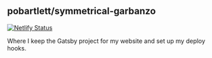 ## pobartlett/symmetrical-garbanzo
[![Netlify Status](https://api.netlify.com/api/v1/badges/d35ce3f2-c7ce-4cc8-b1d6-aca11bb80ec6/deploy-status)](https://app.netlify.com/sites/adoring-saha-dd9b7d/deploys)

Where I keep the Gatsby project for my website and set up my deploy hooks.

